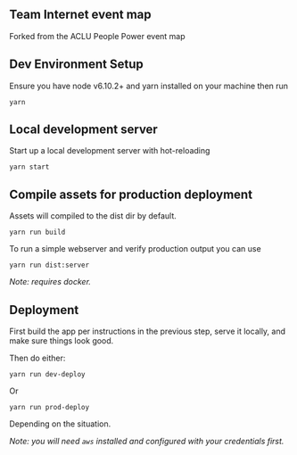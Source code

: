 ## Team Internet event map
Forked from the ACLU People Power event map

## Dev Environment Setup
Ensure you have node v6.10.2+ and yarn installed on your machine then run
```
yarn
```

## Local development server
Start up a local development server with hot-reloading
```
yarn start
```

## Compile assets for production deployment
Assets will compiled to the dist dir by default.
```
yarn run build
```

To run a simple webserver and verify production output you can use
```
yarn run dist:server
```

_Note: requires docker._

## Deployment

First build the app per instructions in the previous step, serve it locally, and make sure things look good.

Then do either:

```
yarn run dev-deploy
```

Or

```
yarn run prod-deploy
```

Depending on the situation.

_Note: you will need `aws` installed and configured with your credentials first._
